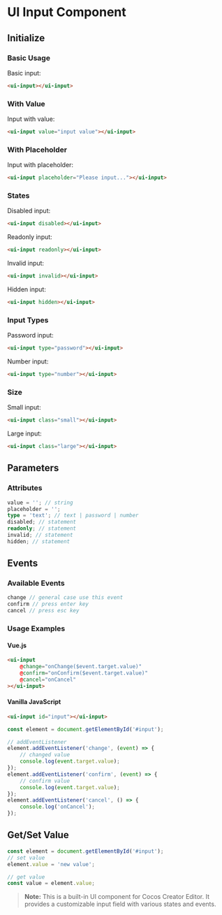 # UI Input Component

## Initialize

### Basic Usage

Basic input:
```html
<ui-input></ui-input>
```

### With Value

Input with value:
```html
<ui-input value="input value"></ui-input>
```

### With Placeholder

Input with placeholder:
```html
<ui-input placeholder="Please input..."></ui-input>
```

### States

Disabled input:
```html
<ui-input disabled></ui-input>
```

Readonly input:
```html
<ui-input readonly></ui-input>
```

Invalid input:
```html
<ui-input invalid></ui-input>
```

Hidden input:
```html
<ui-input hidden></ui-input>
```

### Input Types

Password input:
```html
<ui-input type="password"></ui-input>
```

Number input:
```html
<ui-input type="number"></ui-input>
```

### Size

Small input:
```html
<ui-input class="small"></ui-input>
```

Large input:
```html
<ui-input class="large"></ui-input>
```

## Parameters

### Attributes
```typescript
value = ''; // string
placeholder = '';
type = 'text'; // text | password | number
disabled; // statement
readonly; // statement
invalid; // statement
hidden; // statement
```

## Events

### Available Events
```typescript
change // general case use this event
confirm // press enter key
cancel // press esc key
```

### Usage Examples

#### Vue.js
```html
<ui-input
    @change="onChange($event.target.value)"
    @confirm="onConfirm($event.target.value)"
    @cancel="onCancel"
></ui-input>
```

#### Vanilla JavaScript
```html
<ui-input id="input"></ui-input>
```

```javascript
const element = document.getElementById('#input');

// addEventListener
element.addEventListener('change', (event) => {
    // changed value
    console.log(event.target.value);
});
element.addEventListener('confirm', (event) => {
    // confirm value
    console.log(event.target.value);
});
element.addEventListener('cancel', () => {
    console.log('onCancel');
});
```

## Get/Set Value
```javascript
const element = document.getElementById('#input');
// set value
element.value = 'new value';

// get value
const value = element.value;
```

> **Note:** This is a built-in UI component for Cocos Creator Editor. It provides a customizable input field with various states and events. 